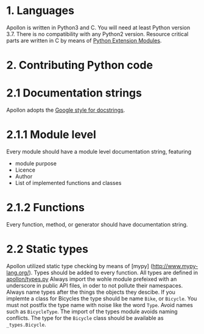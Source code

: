 # 1. Languages
Apollon is written in Python3 and C. 
You will need at least Python version 3.7. There is no compatibility with any
Python2 version.
Resource critical parts are written in C by means of [Python Extension Modules](https://docs.python.org/3.7/extending/extending.html).

# 2. Contributing Python code
# 2.1 Documentation strings
Apollon adopts the [Google style for docstrings](https://google.github.io/styleguide/pyguide.html#comments).

# 2.1.1 Module level
Every module should have a module level documentation string, featuring
* module purpose
* Licence
* Author
* List of implemented functions and classes

# 2.1.2 Functions
Every function, method, or generator should have documentation string.

# 2.2 Static types
Apollon utilized static type checking by means of [mypy]
(http://www.mypy-lang.org/). Types should be added to every function. All types
are defined in [apollon/types.py](https://gitlab.rrz.uni-hamburg.de/bal7668/apollon/blob/master/apollon/types.py)
Always import the wohle module prefeixed with an underscore in public API files,
in oder to not pollute their namespaces. Always name types after the things the
objects they descibe. If you implemte a class for Bicycles the type should be
name `Bike`, or `Bicycle`. You must not postfix the type name with noise like
the word `Type`. Avoid names such as `BicycleType`. The import of the types
module avoids naming conflicts. The type for the `Bicycle` class should be
available as `_types.Bicycle`.